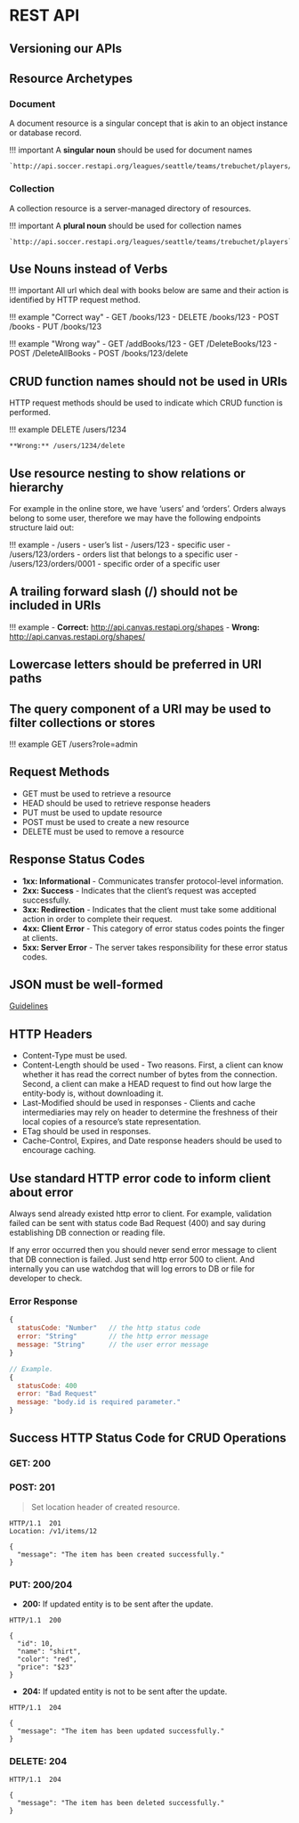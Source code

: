 # REST API

## Versioning our APIs

## Resource Archetypes

### Document

A document resource is a singular concept that is akin to an object instance or database record.

!!! important
    A **singular noun** should be used for document names

    `http://api.soccer.restapi.org/leagues/seattle/teams/trebuchet/players/claudio`

### Collection

A collection resource is a server-managed directory of resources.

!!! important
    A **plural noun** should be used for collection names

    `http://api.soccer.restapi.org/leagues/seattle/teams/trebuchet/players`

## Use Nouns instead of Verbs

!!! important
    All url which deal with books below are same and their action is identified by HTTP request method.

!!! example "Correct way"
    - GET /books/123
    - DELETE /books/123
    - POST /books
    - PUT /books/123

!!! example "Wrong way"
    - GET /addBooks/123
    - GET /DeleteBooks/123
    - POST /DeleteAllBooks
    - POST /books/123/delete

## CRUD function names should not be used in URIs

HTTP request methods should be used to indicate which CRUD function is performed.

!!! example
    DELETE /users/1234

    **Wrong:** /users/1234/delete

## Use resource nesting to show relations or hierarchy

For example in the online store, we have ‘users’ and ‘orders’. Orders always belong to some user, therefore we may have the following endpoints structure laid out:

!!! example
    - /users - user’s list
    - /users/123 - specific user
    - /users/123/orders - orders list that belongs to a specific user
    - /users/123/orders/0001 - specific order of a specific user

## A trailing forward slash (/) should not be included in URIs

!!! example
    - **Correct:** http://api.canvas.restapi.org/shapes
    - **Wrong:** http://api.canvas.restapi.org/shapes/

## Lowercase letters should be preferred in URI paths

## The query component of a URI may be used to filter collections or stores

!!! example
    GET /users?role=admin

## Request Methods

- GET must be used to retrieve a resource
- HEAD should be used to retrieve response headers
- PUT must be used to update resource
- POST must be used to create a new resource
- DELETE must be used to remove a resource

## Response Status Codes

- **1xx: Informational** - Communicates transfer protocol-level information.
- **2xx: Success** - Indicates that the client’s request was accepted successfully.
- **3xx: Redirection** - Indicates that the client must take some additional action in order to complete their request.
- **4xx: Client Error** - This category of error status codes points the finger at clients.
- **5xx: Server Error** - The server takes responsibility for these error status codes.

## JSON must be well-formed

[Guidelines](https://abhaydgarg.github.io/Notebook/javascript/json/)

## HTTP Headers

- Content-Type must be used.
- Content-Length should be used - Two reasons. First, a client can know whether it has read the correct number of bytes from the connection. Second, a client can make a HEAD request to find out how large the entity-body is, without downloading it.
- Last-Modified should be used in responses -  Clients and cache intermediaries may rely on header to determine the freshness of their local copies of a resource’s state representation.
- ETag should be used in responses.
- Cache-Control, Expires, and Date response headers should be used to encourage caching.

## Use standard HTTP error code to inform client about error

Always send already existed http error to client. For example, validation failed can be sent with status code Bad Request (400) and say during establishing DB connection or reading file.

If any error occurred then you should never send error message to client that DB connection is failed. Just send http error 500 to client. And internally you can use watchdog that will log errors to DB or file for developer to check.

### Error Response

```js
{
  statusCode: "Number"   // the http status code
  error: "String"        // the http error message
  message: "String"      // the user error message
}

// Example.
{
  statusCode: 400
  error: "Bad Request"
  message: "body.id is required parameter."
}
```

## Success HTTP Status Code for CRUD Operations

### GET: 200

### POST: 201

> Set location header of created resource.

```
HTTP/1.1  201
Location: /v1/items/12

{
  "message": "The item has been created successfully."
}
```

### PUT: 200/204

- **200:** If updated entity is to be sent after the update.

```
HTTP/1.1  200

{
  "id": 10,
  "name": "shirt",
  "color": "red",
  "price": "$23"
}
```

- **204:** If updated entity is not to be sent after the update.

```
HTTP/1.1  204

{
  "message": "The item has been updated successfully."
}
```

### DELETE: 204

```
HTTP/1.1  204

{
  "message": "The item has been deleted successfully."
}
```

